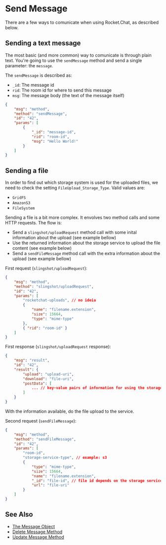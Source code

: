 # Send Message

There are a few ways to comunicate when using Rocket.Chat, as described below.

## Sending a text message

The most basic (and more common) way to comunicate is through plain text. You're going to use the `sendMessage` method and send a single parameter: the `message`.

The `sendMessage` is described as:

- `_id`: The message id
- `rid`: The room id for where to send this message
- `msg`: The message body (the text of the message itself)

```json
{
    "msg": "method",
    "method": "sendMessage",
    "id": "42",
    "params": [
        {
            "_id": "message-id",
            "rid": "room-id",
            "msg": "Hello World!"
        }
    ]
}
```

## Sending a file

In order to find out which storage system is used for the uploaded files, we need to check the setting `FileUpload_Storage_Type`. Valid values are:

- `GridFS`
- `AmazonS3`
- `FileSystem`

Sending a file is a bit more complex. It envolves two method calls and some HTTP requests. The flow is:

- Send a `slingshot/uploadRequest` method call with some inital information about the upload (see example bellow)
- Use the returned information about the storage service to upload the file content (see example below)
- Send a `sendFileMessage` method call with the extra information about the upload (see example bellow)

First request (`slingshot/uploadRequest`):

```json
{
    "msg": "method",
    "method": "slingshot/uploadRequest",
    "id": "42",
    "params": [
        "rocketchat-uploads", // no ideia
        {
            "name": "filename.extension",
            "size": 15664,
            "type": "mime-type"
        },
        { "rid": "room-id" }
    ]
}
```

First response (`slingshot/uploadRequest` response):

```json
{
    "msg": "result",
    "id": "42",
    "result": {
        "upload": "upload-uri",
        "download": "file-uri",
        "postData": [
            ... // key-value pairs of information for using the storage services
        ]
    }
}
```

With the information available, do the file upload to the service.

Second request (`sendFileMessage`):

```json
{
    "msg": "method",
    "method": "sendFileMessage",
    "id": "42",
    "params": [
        "room-id",
        "storage-service-type", // example: s3
        {
            "type": "mime-type",
            "size": 15664,
            "name": "filename.extension",
            "_id": "file-id", // file id depends on the storage service (may be the last element on the file uri)
            "url": "file-uri"
        }
    ]
}
```

## See Also
* [The Message Object][1]
* [Delete Message Method][2]
* [Update Message Method][3]

[1]:../../3.%20The%20Message%20Object
[2]:../12.%20Delete%20Message
[3]:../13.%20Update%20Message